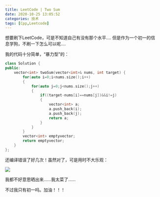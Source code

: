 ```yaml
---
title: LeetCode | Two Sum
date: 2020-10-25 13:05:52
categories: 技术
tags: [Cpp,Leetcode]
---
```

想要刷下LeetCode，可是不知道自己有没有那个水平....
但是作为一个初一的信息学狗，不刷一下怎么可以呢....
<!-- more-->
我的代码十分简单，“暴力型”的：

```cpp
class Solution {
public:
    vector<int> twoSum(vector<int>& nums, int target) {
        for(auto i=0;i<nums.size();i++)
        {
            for(auto j=0;j<nums.size();j++)
            {
                if((target-nums[i]==nums[j])&&i!=j)
                {
                    vector<int> a;
                    a.push_back(i);
                    a.push_back(j);
                    return a;
                }
            }
        }
        vector<int> emptyvector;
        return emptyvector;
    }
};
```

还编译错误了好几次！虽然对了，可是用时不大乐观：

![](https://s1.ax1x.com/2020/10/25/Bef98U.png)

我都不好意思晒出来……我太菜了……

不过我只有初一吗。加油！！！
